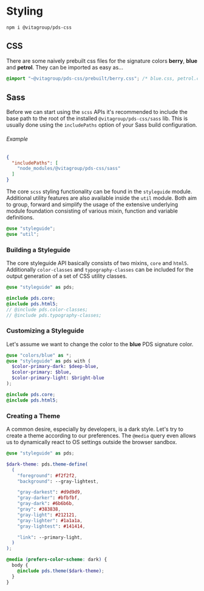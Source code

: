 # Styling

```
npm i @vitagroup/pds-css
```

## CSS

There are some naively prebuilt css files for the signature colors **berry**, **blue**
and **petrol**. They can be imported as easy as...

```css
@import "~@vitagroup/pds-css/prebuilt/berry.css"; /* blue.css, petrol.css */
```

## Sass

Before we can start using the `scss` APIs it's recommended to include the base path
to the root of the installed `@vitagroup/pds-css/sass` lib. This is usually done using
the `includePaths` option of your Sass build configuration.

###### Example

```json
{
  "includePaths": [
    "node_modules/@vitagroup/pds-css/sass"
  ]
}
```

The core `scss` styling functionality can be found in the `styleguide` module. Additional
utility features are also available inside the `util` module. Both aim to group, forward
and simplify the usage of the extensive underlying module foundation consisting of various
mixin, function and variable definitions.

```scss
@use "styleguide";
@use "util";
```

### Building a Styleguide

The core styleguide API basically consists of two mixins, `core` and `html5`. Additionally
`color-classes` and `typography-classes` can be included for the output generation of a set
of CSS utility classes.

```scss
@use "styleguide" as pds;

@include pds.core;
@include pds.html5;
// @include pds.color-classes;
// @include pds.typography-classes;
```

### Customizing a Styleguide

Let's assume we want to change the color to the **blue** PDS signature color.

```scss
@use "colors/blue" as *;
@use "styleguide" as pds with (
  $color-primary-dark: $deep-blue,
  $color-primary: $blue,
  $color-primary-light: $bright-blue
);

@include pds.core;
@include pds.html5;
```

### Creating a Theme

A common desire, especially by developers, is a dark style. Let's try to
create a theme according to our preferences. The `@media` query even allows
us to dynamically react to OS settings outside the browser sandbox. 

```scss
@use "styleguide" as pds;

$dark-theme: pds.theme-define(
  (
    "foreground": #f2f2f2,
    "background": --gray-lightest,

    "gray-darkest": #d9d9d9,
    "gray-darker": #bfbfbf,
    "gray-dark": #6b6b6b,
    "gray": #383838,
    "gray-light": #212121,
    "gray-lighter": #1a1a1a,
    "gray-lightest": #141414,

    "link": --primary-light,
  )
);

@media (prefers-color-scheme: dark) {
  body {
    @include pds.theme($dark-theme);
  }
}
```
